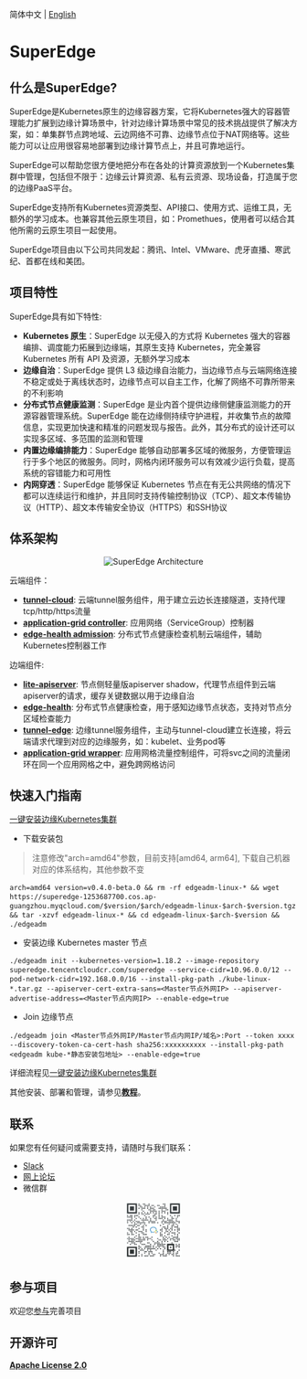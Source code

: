 简体中文 | [English](./README.md)

# SuperEdge

## 什么是SuperEdge?

SuperEdge是Kubernetes原生的边缘容器方案，它将Kubernetes强大的容器管理能力扩展到边缘计算场景中，针对边缘计算场景中常见的技术挑战提供了解决方案，如：单集群节点跨地域、云边网络不可靠、边缘节点位于NAT网络等。这些能力可以让应用很容易地部署到边缘计算节点上，并且可靠地运行。

SuperEdge可以帮助您很方便地把分布在各处的计算资源放到一个Kubernetes集群中管理，包括但不限于：边缘云计算资源、私有云资源、现场设备，打造属于您的边缘PaaS平台。 

SuperEdge支持所有Kubernetes资源类型、API接口、使用方式、运维工具，无额外的学习成本。也兼容其他云原生项目，如：Promethues，使用者可以结合其他所需的云原生项目一起使用。

SuperEdge项目由以下公司共同发起：腾讯、Intel、VMware、虎牙直播、寒武纪、首都在线和美团。


## 项目特性

SuperEdge具有如下特性:

- **Kubernetes 原生**：SuperEdge 以无侵入的方式将 Kubernetes 强大的容器编排、调度能力拓展到边缘端，其原生支持 Kubernetes，完全兼容 Kubernetes 所有 API 及资源，无额外学习成本
- **边缘自治**：SuperEdge 提供 L3 级边缘自治能力，当边缘节点与云端网络连接不稳定或处于离线状态时，边缘节点可以自主工作，化解了网络不可靠所带来的不利影响
- **分布式节点健康监测**：SuperEdge 是业内首个提供边缘侧健康监测能力的开源容器管理系统。SuperEdge 能在边缘侧持续守护进程，并收集节点的故障信息，实现更加快速和精准的问题发现与报告。此外，其分布式的设计还可以实现多区域、多范围的监测和管理
- **内置边缘编排能力**：SuperEdge 能够自动部署多区域的微服务，方便管理运行于多个地区的微服务。同时，网格内闭环服务可以有效减少运行负载，提高系统的容错能力和可用性
- **内网穿透**：SuperEdge 能够保证 Kubernetes 节点在有无公共网络的情况下都可以连续运行和维护，并且同时支持传输控制协议（TCP）、超文本传输协议（HTTP）、超文本传输安全协议（HTTPS）和SSH协议


## 体系架构

<div align="center">
  <img src="docs/img/superedge_arch.png" width=80% title="SuperEdge Architecture">
</div>

云端组件：

- [**tunnel-cloud**](docs/components/tunnel_CN.md): 云端tunnel服务组件，用于建立云边长连接隧道，支持代理tcp/http/https流量
- [**application-grid controller**](docs/components/service-group_CN.md): 应用网络（ServiceGroup）控制器
- [**edge-health admission**](docs/components/edge-health_CN.md): 分布式节点健康检查机制云端组件，辅助Kubernetes控制器工作

边端组件:

- [**lite-apiserver**](docs/components/lite-apiserver_CN.md): 节点侧轻量版apiserver shadow，代理节点组件到云端apiserver的请求，缓存关键数据以用于边缘自治
- [**edge-health**](docs/components/edge-health_CN.md): 分布式节点健康检查，用于感知边缘节点状态，支持对节点分区域检查能力
- [**tunnel-edge**](docs/components/tunnel_CN.md): 边缘tunnel服务组件，主动与tunnel-cloud建立长连接，将云端请求代理到对应的边缘服务，如：kubelet、业务pod等
- [**application-grid wrapper**](docs/components/serviceGroup_CN.md): 应用网格流量控制组件，可将svc之间的流量闭环在同一个应用网格之中，避免跨网格访问

## 快速入门指南

[一键安装边缘Kubernetes集群](./docs/installation/install_edge_kubernetes_CN.md)

-   下载安装包
> 注意修改"arch=amd64"参数，目前支持[amd64, arm64], 下载自己机器对应的体系结构，其他参数不变
```shell
arch=amd64 version=v0.4.0-beta.0 && rm -rf edgeadm-linux-* && wget https://superedge-1253687700.cos.ap-guangzhou.myqcloud.com/$version/$arch/edgeadm-linux-$arch-$version.tgz && tar -xzvf edgeadm-linux-* && cd edgeadm-linux-$arch-$version && ./edgeadm
```

-   安装边缘 Kubernetes master 节点
```shell
./edgeadm init --kubernetes-version=1.18.2 --image-repository superedge.tencentcloudcr.com/superedge --service-cidr=10.96.0.0/12 --pod-network-cidr=192.168.0.0/16 --install-pkg-path ./kube-linux-*.tar.gz --apiserver-cert-extra-sans=<Master节点外网IP> --apiserver-advertise-address=<Master节点内网IP> --enable-edge=true
```

-   Join 边缘节点
```shell
./edgeadm join <Master节点外网IP/Master节点内网IP/域名>:Port --token xxxx --discovery-token-ca-cert-hash sha256:xxxxxxxxxx --install-pkg-path <edgeadm kube-*静态安装包地址> --enable-edge=true 
```

详细流程见[一键安装边缘Kubernetes集群](./docs/installation/install_edge_kubernetes_CN.md)

其他安装、部署和管理，请参见[**教程**](docs/installation/tutorial_CN.md)。

## 联系

如果您有任何疑问或需要支持，请随时与我们联系：
- [Slack](https://join.slack.com/t/superedge-workspace/shared_invite/zt-ldxnm7er-ptdpCXthOct_dYrzyXM3pw)
- [网上论坛](https://groups.google.com/g/superedge)
- 微信群

<div align="center">
  <img src="docs/img/wechat-group.png" width=20% title="SuperEdge WeChat group">
</div>

## 参与项目

欢迎您[参与](./CONTRIBUTING.md)完善项目

## 开源许可

[**Apache License 2.0**](./LICENSE)

